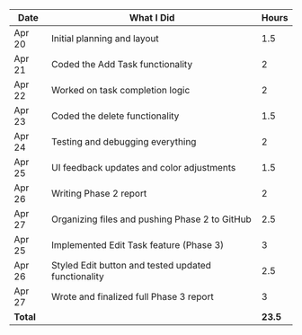 | Date       | What I Did                                          | Hours |
|------------|-----------------------------------------------------|--------|
| Apr 20     | Initial planning and layout                         | 1.5    |
| Apr 21     | Coded the Add Task functionality                    | 2      |
| Apr 22     | Worked on task completion logic                     | 2      |
| Apr 23     | Coded the delete functionality                      | 1.5    |
| Apr 24     | Testing and debugging everything                    | 2      |
| Apr 25     | UI feedback updates and color adjustments           | 1.5    |
| Apr 26     | Writing Phase 2 report                              | 2      |
| Apr 27     | Organizing files and pushing Phase 2 to GitHub      | 2.5    |
| Apr 25     | Implemented Edit Task feature (Phase 3)             | 3      |
| Apr 26     | Styled Edit button and tested updated functionality | 2.5    |
| Apr 27     | Wrote and finalized full Phase 3 report             | 3      |
| **Total**  |                                                     | **23.5** |

